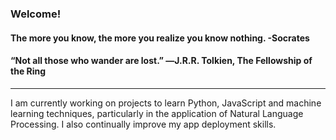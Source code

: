 ### Welcome!
#### The more you know, the more you realize you know nothing. -Socrates

#### “Not all those who wander are lost.” ―J.R.R. Tolkien, The Fellowship of the Ring

---

I am currently working on projects to learn Python, JavaScript and machine learning techniques, particularly in the application of Natural Language Processing.  I also continually improve my app deployment skills.


<!--
**DMVance/DMVance** is a ✨ _special_ ✨ repository because its `README.md` (this file) appears on your GitHub profile.

Here are some ideas to get you started:

- 🔭 I’m currently working on ...
- 🌱 I’m currently learning ...
- 👯 I’m looking to collaborate on ...
- 🤔 I’m looking for help with ...
- 💬 Ask me about ...
- 📫 How to reach me: ...
- ⚡ Fun fact: ...
-->
